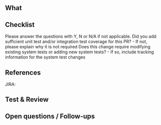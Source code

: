<!--
Is there any breaking changes?  If so this is a major release, make sure '#major' is in at least one
commit message to get CI to bump the major.  This will prevent automatic down stream dependency
bumping / consuming.  For more information about semantic versioning see: https://semver.org/


Suggested PR template: Fill/delete/add sections as needed. Optionally delete any commented block.
-->
What
----
<!--
Briefly describe **what** you have changed and **why**.
Optionally include implementation strategy.
-->

Checklist
------------------
Please answer the questions with Y, N or N/A if not applicable.
Did you add sufficient unit test and/or integration test coverage for this PR?
    - If not, please explain why it is not required
Does this change require modifying existing system tests or adding new system tests? <!-- Primarily for changes that could impact CCloud integrations -->
    - If so, include tracking information for the system test changes

References
----------
JIRA:
<!--
Copy&paste links: to Jira ticket, other PRs, issues, Slack conversations...
For code bumps: link to PR, tag or GitHub `/compare/master...master`
-->

Test & Review
------------
<!--
Has it been tested? how?
Copy&paste any handy instructions, steps or requirements that can save time to the reviewer or any reader.
-->

Open questions / Follow-ups
--------------------------
<!--
Optional: anything open to discussion for the reviewer, out of scope, or follow ups.
-->

<!--
Review stakeholders
------------------
<!--
Optional: mention stakeholders or if special context that is required to review.
-->
